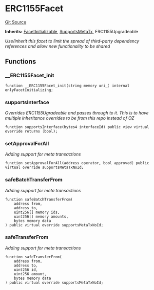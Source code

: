 # ERC1155Facet
[Git Source](https://github.com/TreasureProject/spellcaster-facets/blob/35a5f7a33e5c726475104b88b7e2a468bb5aa2b7/src/token/ERC1155Facet.sol)

**Inherits:**
[FacetInitializable](/src/utils/FacetInitializable.sol/abstract.FacetInitializable.md), [SupportsMetaTx](/src/metatx/SupportsMetaTx.sol/abstract.SupportsMetaTx.md), ERC1155Upgradeable

*Use/inherit this facet to limit the spread of third-party dependency references and allow new functionality to be shared*


## Functions
### __ERC1155Facet_init


```solidity
function __ERC1155Facet_init(string memory uri_) internal onlyFacetInitializing;
```

### supportsInterface

*Overrides ERC1155Ugradeable and passes through to it.
This is to have multiple inheritance overrides to be from this repo instead of OZ*


```solidity
function supportsInterface(bytes4 interfaceId) public view virtual override returns (bool);
```

### setApprovalForAll

*Adding support for meta transactions*


```solidity
function setApprovalForAll(address operator, bool approved) public virtual override supportsMetaTxNoId;
```

### safeBatchTransferFrom

*Adding support for meta transactions*


```solidity
function safeBatchTransferFrom(
    address from,
    address to,
    uint256[] memory ids,
    uint256[] memory amounts,
    bytes memory data
) public virtual override supportsMetaTxNoId;
```

### safeTransferFrom

*Adding support for meta transactions*


```solidity
function safeTransferFrom(
    address from,
    address to,
    uint256 id,
    uint256 amount,
    bytes memory data
) public virtual override supportsMetaTxNoId;
```

